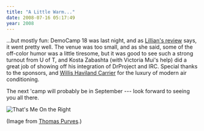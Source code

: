 ```yaml
---
title: "A Little Warm..."
date: 2008-07-16 05:17:49
year: 2008
---
```

...but mostly fun: DemoCamp 18 was last night, and as <a href="http://langel.wordpress.com/2008/07/16/democamp18/">Lillian's review</a> says, it went pretty well.  The venue was too small, and as she said, some of the off-color humor was a little tiresome, but it was good to see such a strong turnout from U of T, and Kosta Zabashta (with Victoria Mui's help) did a great job of showing off his integration of DrProject and IRC. Special thanks to the sponsors, and <a href="http://inventors.about.com/library/weekly/aa081797.htm">Willis Haviland Carrier</a> for the luxury of modern air conditioning.

The next 'camp will probably be in September --- look forward to seeing you all there.

<img src="{{'/files/2008/07/dc18.jpg' | relative_url}}" alt="That's Me On the Right" />

(Image from <a href="http://www.thomaspurves.com/">Thomas Purves</a>.)
